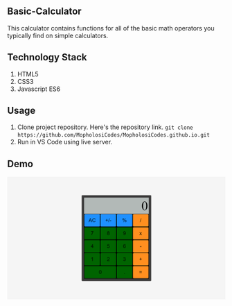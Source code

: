 ## Basic-Calculator
This calculator contains functions for all of the basic math operators you typically find on simple calculators.
## Technology Stack
1. HTML5
2. CSS3
3. Javascript ES6
## Usage
1. Clone project repository. Here's the repository link. `git clone https://github.com/MopholosiCodes/MopholosiCodes.github.io.git`
2. Run in VS Code using live server.
## Demo
<img src="./Demo-img.png" />
